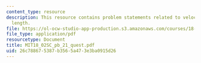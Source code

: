 ```yaml
---
content_type: resource
description: This resource contains problem statements related to velocity and arc
  length.
file: https://ol-ocw-studio-app-production.s3.amazonaws.com/courses/18-02sc-multivariable-calculus-fall-2010/26c788675387b3565a473e3ba0915d26_MIT18_02SC_pb_21_quest.pdf
file_type: application/pdf
resourcetype: Document
title: MIT18_02SC_pb_21_quest.pdf
uid: 26c78867-5387-b356-5a47-3e3ba0915d26
---
```

